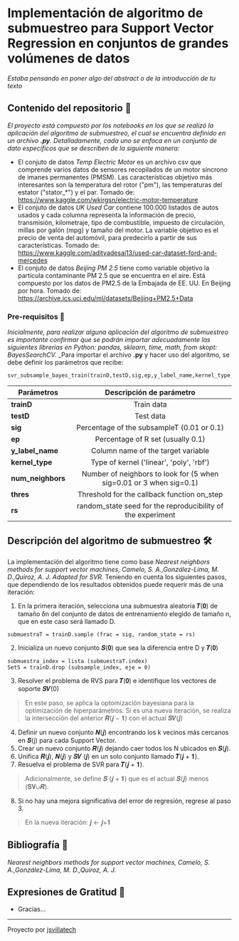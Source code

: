 # Implementación de algoritmo de submuestreo para Support Vector Regression en conjuntos de grandes volúmenes de datos​

_Estaba pensando en poner algo del abstract o de la introducción de tu texto_

## Contenido del repositorio 📌

_El proyecto está compuesto por los notebooks en los que se realizó la aplicación del algoritmo de submuestreo, el cual se encuentra definido en un archivo _**.py**_. Detalladamente, cada uno se enfoca en un conjunto de dato específicos que se describen de la siguiente manera:_

- El conjuto de datos _Temp Electric Motor_ es un archivo csv que comprende varios datos de sensores recopilados de un motor síncrono de imanes permanentes (PMSM). Las características objetivo más interesantes son la temperatura del rotor ("pm"), las temperaturas del estator ("stator_*") y el par.
    Tomado de: <https://www.kaggle.com/wkirgsn/electric-motor-temperature>
- El conjuto de datos _UK Used Car_ contiene 100.000 listados de autos usados y cada columna representa la información de precio, transmisión, kilometraje, tipo de combustible, impuesto de circulación, millas por galón (mpg) y tamaño del motor. La variable objetivo es el precio de venta del automóvil, para predecirlo a partir de sus características.
    Tomado de: <https://www.kaggle.com/adityadesai13/used-car-dataset-ford-and-mercedes>
- El conjuto de datos _Beijing PM 2.5_ tiene como variable objetivo la partícula contaminante PM 2.5 que se encuentra en el aire. Está compuesto por los datos de PM2.5 de la Embajada de EE. UU. En Beijing por hora.
    Tomado de: <https://archive.ics.uci.edu/ml/datasets/Beijing+PM2.5+Data>
    

### Pre-requisitos 🔧

_Inicialmente, para realizar alguna aplicación del algoritmo de submuestreo es importante confirmar que se podrán importar adecuadamente las siguientes librerias en Python: pandas, sklearn, time, math, from skopt: BayesSearchCV._
_Para importar el archivo **.py** y hacer uso del algoritmo, se debe definir los parámetros que recibe: 
```
svr_subsample_bayes_train(trainD,testD,sig,ep,y_label_name,kernel_type,num_neighbors,thres,rs=45)
```

|  Parámetros      | Descripción de parámetro |
| -----------------|:-------------:|
| **trainD**       | Train data     |
| **testD**        | Test data     |
| **sig**          | Percentage of the subsampleT (0.01 or  0.1)   |
| **ep**           | Percentage of R set (usually 0.1)    |
| **y_label_name** | Column name of the target variable     |
| **kernel_type**  | Type of kernel ('linear', 'poly', 'rbf')   |
| **num_neighbors**| Number of neighbors to look for (5 when sig=0.01 or 3 when sig=0.1)     |
| **thres**        | Threshold for the callback function on_step     |
| **rs**           | random_state seed for the reproducibility of the experiment   |

## Descripción del algoritmo de submuestreo 🛠️

La implementación del algoritmo tiene como base _Nearest neighbors methods for support vector machines, Camelo, S. A.,González-Lima, M. D.,Quiroz, A. J. Adapted for SVR._ Teniendo en cuenta los siguientes pasos, que dependiendo de los resultados obtenidos puede requerir más de una iteración:

1. En la primera iteración, selecciona una submuestra aleatoria 𝑻(𝟎) de tamaño δn del conjunto de datos de entrenamiento elegido de tamaño n, que en este caso será llamado D.
```
submuestraT = trainD.sample (frac = sig, random_state = rs)
```
2. Inicializa un nuevo conjunto 𝑺(𝟎) que sea la diferencia entre D y 𝑻(𝟎)

```
submuestra_index = lista (submuestraT.index)
SetS = trainD.drop (subsample_index, eje = 0)
```
3. Resolver el problema de RVS para 𝑻(𝟎) e identifique los vectores de soporte 𝑺𝑽(0)
> En este paso, se aplica la optomización bayesiana para la optimización de hiperparámetros. 
> Si es una nueva iteración, se realiza la intersección del anterior 𝑹(𝒋 − 𝟏) con el actual 𝑺𝑽(𝒋)
4. Definir un nuevo conjunto 𝑵(𝒋) encontrando los k vecinos más cercanos en 𝑺(j) para cada Support Vector.
5. Crear un nuevo conjunto 𝑹(𝒋) dejando caer todos los N ubicados en 𝑺(𝒋).
6. Unifica 𝑹(𝒋), 𝑵(𝒋) y 𝑺𝑽 (𝒋) en un solo conjunto llamado 𝑻(𝒋 + 𝟏).
7. Resuelva el problema de SVR para 𝑻(𝒋 + 𝟏).
> Adicionalmente, se define 𝑺 (𝒋 + 𝟏) que es el actual 𝑺(𝒋) menos (𝐒𝐕∪𝑹).
8. Si no hay una mejora significativa del error de regresión, regrese al paso 3.
> En la nueva iteración: 𝒋 ← 𝒋+𝟏 

## Bibliografía 📖

_Nearest neighbors methods for support vector machines, Camelo, S. A.,González-Lima, M. D.,Quiroz, A. J._


## Expresiones de Gratitud 🎁

* Gracias...



---
Proyecto por [jsvillatech](https://github.com/jsvillatech)
